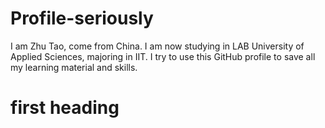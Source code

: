 # Profile-seriously




I am Zhu Tao, come from China. I am now studying in LAB University of Applied Sciences, majoring in IIT. I try to use this GitHub profile to save all my learning material and skills.

<!--

test
test
test
try to introduce yourself in the readme file.
the title must be the same.
image, link prefer.

-->


# first heading
##
###
